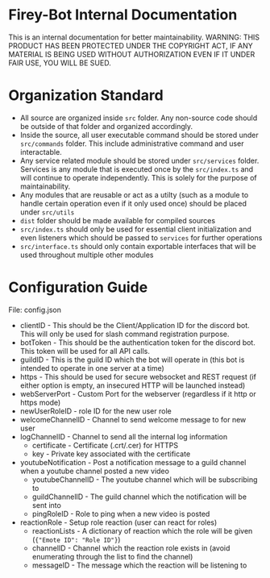 # Firey-Bot Internal Documentation
This is an internal documentation for better maintainability. WARNING: THIS PRODUCT HAS BEEN PROTECTED UNDER THE COPYRIGHT ACT, IF ANY MATERIAL IS BEING USED WITHOUT AUTHORIZATION EVEN IF IT UNDER FAIR USE, YOU WILL BE SUED.


# Organization Standard
* All source are organized inside `src` folder. Any non-source code should be outside of that folder and organized accordingly.
* Inside the source, all user executable command should be stored under `src/commands` folder. This include administrative command and user interactable.
* Any service related module should be stored under `src/services` folder. Services is any module that is executed once by the `src/index.ts` and will continue to operate independently. This is solely for the purpose of maintainability.
* Any modules that are reusable or act as a utilty (such as a module to handle certain operation even if it only used once) should be placed under `src/utils`
* `dist` folder should be made available for compiled sources
* `src/index.ts` should only be used for essential client initialization and even listeners which should be passed to `services` for further operations
* `src/interface.ts` should only contain exportable interfaces that will be used throughout multiple other modules

# Configuration Guide
File: config.json
* clientID - This should be the Client/Application ID for the discord bot. This will only be used for slash command registration purpose.
* botToken - This should be the authentication token for the discord bot. This token will be used for all API calls.
* guildID - This is the guild ID which the bot will operate in (this bot is intended to operate in one server at a time) 
* https - This should be used for secure websocket and REST request (if either option is empty, an insecured HTTP will be launched instead)
* webServerPort - Custom Port for the webserver (regardless if it http or https mode)
* newUserRoleID - role ID for the new user role
* welcomeChannelID - Channel to send welcome message to for new user
* logChannelID - Channel to send all the internal log information
    * certificate - Certificate (.crt/.cer) for HTTPS
    * key - Private key associated with the certificate
* youtubeNotification - Post a notification message to a guild channel when a youtube channel posted a new video
    * youtubeChannelID - The youtube channel which will be subscribing to
    * guildChannelID - The guild channel which the notification will be sent into
    * pingRoleID - Role to ping when a new video is posted
* reactionRole - Setup role reaction (user can react for roles)
    * reactionLists - A dictionary of reaction which the role will be given (`{"Emote ID": "Role ID"}`)
    * channelID - Channel which the reaction role exists in (avoid enumerating through the list to find the channel)
    * messageID - The message which the reaction will be listening to
